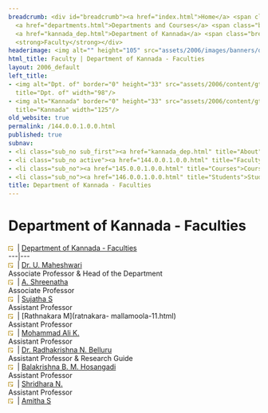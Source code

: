 ```yaml
---
breadcrumb: <div id="breadcrumb"><a href="index.html">Home</a> <span class="breadcrumb_spacer">&gt;</span>
  <a href="departments.html">Departments and Courses</a> <span class="breadcrumb_spacer">&gt;</span>
  <a href="kannada_dep.html">Department of Kannada</a> <span class="breadcrumb_spacer">&gt;</span>
  <strong>Faculty</strong></div>
headerimage: <img alt="" height="105" src="assets/2006/images/banners/departments.jpg" width="472"/>
html_title: Faculty | Department of Kannada - Faculties
layout: 2006_default
left_title:
- <img alt="Dpt. of" border="0" height="33" src="assets/2006/content/gt/fcb6421c7c62628408190d4ca84029e5.png"
  title="Dpt. of" width="98"/>
- <img alt="Kannada" border="0" height="33" src="assets/2006/content/gt/6d1c89c86660edb0002b8112a1a1ee0f.png"
  title="Kannada" width="125"/>
old_website: true
permalink: /144.0.0.1.0.0.html
published: true
subnav:
- <li class="sub_no sub_first"><a href="kannada_dep.html" title="About">About</a></li>
- <li class="sub_no active"><a href="144.0.0.1.0.0.html" title="Faculty">Faculty</a></li>
- <li class="sub_no"><a href="145.0.0.1.0.0.html" title="Courses">Courses</a></li>
- <li class="sub_no"><a href="146.0.0.1.0.0.html" title="Students">Students</a></li>
title: Department of Kannada - Faculties
---
```


# Department of Kannada - Faculties

![](assets/2006/img/article/intlink_1.gif)![](assets/2006/img/leer.gif) | [Department of Kannada -
Faculties](department-of-kannada-faculties.html)  
---|---  
![](assets/2006/img/article/intlink_1.gif)![](assets/2006/img/leer.gif) | [Dr. U.
Maheshwari](maheshwari.html)  
Associate Professor & Head of the Department  
![](assets/2006/img/article/intlink_1.gif)![](assets/2006/img/leer.gif) | [A.
Shreenatha](shreenatha.html)  
Associate Professor  
![](assets/2006/img/article/intlink_1.gif)![](assets/2006/img/leer.gif) | [Sujatha S](sujata-1.html)  
Assistant Professor  
![](assets/2006/img/article/intlink_1.gif)![](assets/2006/img/leer.gif) | [Rathnakara M](ratnakara-
mallamoola-11.html)  
Assistant Professor  
![](assets/2006/img/article/intlink_1.gif)![](assets/2006/img/leer.gif) | [Mohammad Ali
K.](m-ali.html)  
Assistant Professor  
![](assets/2006/img/article/intlink_1.gif)![](assets/2006/img/leer.gif) | [Dr. Radhakrishna N.
Belluru](belluru.html)  
Assistant Professor & Research Guide  
![](assets/2006/img/article/intlink_1.gif)![](assets/2006/img/leer.gif) | [Balakrishna B. M.
Hosangadi](balakrishna.html)  
Assistant Professor  
![](assets/2006/img/article/intlink_1.gif)![](assets/2006/img/leer.gif) | [Shridhara
N.](shridhara.html)  
Assistant Professor  
![](assets/2006/img/article/intlink_1.gif)![](assets/2006/img/leer.gif) | [Amitha S](amitha-s.html)